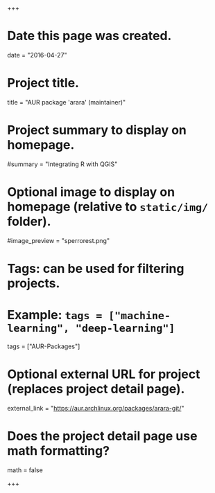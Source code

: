 +++
# Date this page was created.
date = "2016-04-27"

# Project title.
title = "AUR package 'arara' (maintainer)"

# Project summary to display on homepage.
#summary = "Integrating R with QGIS"

# Optional image to display on homepage (relative to `static/img/` folder).
#image_preview = "sperrorest.png"

# Tags: can be used for filtering projects.
# Example: `tags = ["machine-learning", "deep-learning"]`
tags = ["AUR-Packages"]

# Optional external URL for project (replaces project detail page).
external_link = "https://aur.archlinux.org/packages/arara-git/"

# Does the project detail page use math formatting?
math = false

+++



